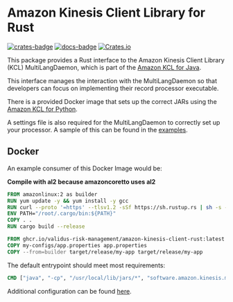 # Amazon Kinesis Client Library for Rust
[![crates-badge]](https://crates.io/crates/kcl)
[![docs-badge]](https://docs.rs/kcl)
[![Crates.io](https://img.shields.io/crates/l/kcl)](LICENSE)

This package provides a Rust interface to the Amazon Kinesis Client Library (KCL) MultiLangDaemon,
which is part of the [Amazon KCL for Java][kinesis-github].

This interface manages the interaction with the MultiLangDaemon so that developers can focus on
implementing their record processor executable.

There is a provided Docker image that sets up the correct JARs using the [Amazon KCL for Python][kinesis-python].

A settings file is also required for the MultiLangDaemon to correctly set up your processor.
A sample of this can be found in the [examples][example-properties].

## Docker

An example consumer of this Docker Image would be:

**Compile with al2 because amazoncoretto uses al2**

```dockerfile
FROM amazonlinux:2 as builder
RUN yum update -y && yum install -y gcc
RUN curl --proto '=https' --tlsv1.2 -sSf https://sh.rustup.rs | sh -s -- -y
ENV PATH="/root/.cargo/bin:${PATH}"
COPY . .
RUN cargo build --release

FROM ghcr.io/validus-risk-management/amazon-kinesis-client-rust:latest as runner
COPY my-configs/app.properties app.properties
COPY --from=builder target/release/my-app target/release/my-app
```

The default entrypoint should meet most requirements:

```dockerfile
CMD ["java", "-cp", "/usr/local/lib/jars/*", "software.amazon.kinesis.multilang.MultiLangDaemon", "--properties-file", "app.properties"]
```

Additional configuration can be found [here][kcl-cli-params].


[amazon-kcl]: http://docs.aws.amazon.com/kinesis/latest/dev/kinesis-record-processor-app.html
[kinesis-github]: https://github.com/awslabs/amazon-kinesis-client
[kinesis-python]: https://github.com/awslabs/amazon-kinesis-client-python
[kcl-cli-params]: https://github.com/awslabs/amazon-kinesis-client-python/blob/v2.0.6/samples/amazon_kclpy_helper.py
[example-properties]: https://github.com/Validus-Risk-Management/amazon-kinesis-client-rust/blob/main/examples/sample.properties
[crates-badge]: https://img.shields.io/crates/v/kcl.svg
[docs-badge]: https://docs.rs/kcl/badge.svg